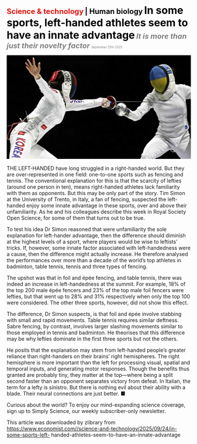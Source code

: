<span style="color:#E3120B; font-size:14.9pt; font-weight:bold;">Science & technology</span> <span style="color:#000000; font-size:14.9pt; font-weight:bold;">| Human biology</span>
<span style="color:#000000; font-size:21.0pt; font-weight:bold;">In some sports, left-handed athletes seem to have an innate advantage</span>
<span style="color:#808080; font-size:14.9pt; font-weight:bold; font-style:italic;">It is more than just their novelty factor</span>
<span style="color:#808080; font-size:6.2pt;">September 25th 2025</span>

![](../images/065_In_some_sports_left-handed_athletes_seem_to_have_an_innate_a/p0276_img01.jpeg)

THE LEFT-HANDED have long struggled in a right-handed world. But they are over-represented in one field: one-to-one sports such as fencing and tennis. The conventional explanation for this is that the scarcity of lefties (around one person in ten), means right-handed athletes lack familiarity with them as opponents. But this may be only part of the story. Tim Simon at the University of Trento, in Italy, a fan of fencing, suspected the left-handed enjoy some innate advantage in these sports, over and above their unfamiliarity. As he and his colleagues describe this week in Royal Society Open Science, for some of them that turns out to be true.

To test his idea Dr Simon reasoned that were unfamiliarity the sole explanation for left-hander advantage, then the difference should diminish at the highest levels of a sport, where players would be wise to leftists’ tricks. If, however, some innate factor associated with left-handedness were a cause, then the difference might actually increase. He therefore analysed the performances over more than a decade of the world’s top athletes in badminton, table tennis, tennis and three types of fencing.

The upshot was that in foil and épée fencing, and table tennis, there was indeed an increase in left-handedness at the summit. For example, 18% of the top 200 male épée fencers and 23% of the top male foil fencers were lefties, but that went up to 28% and 31% respectively when only the top 100 were considered. The other three sports, however, did not show this effect.

The difference, Dr Simon suspects, is that foil and épée involve stabbing with small and rapid movements. Table tennis requires similar deftness. Sabre fencing, by contrast, involves larger slashing movements similar to those employed in tennis and badminton. He theorises that this difference may be why lefties dominate in the first three sports but not the others.

He posits that the explanation may stem from left-handed people’s greater reliance than right-handers on their brains’ right hemispheres. The right hemisphere is more important than the left for processing visual, spatial and temporal inputs, and generating motor responses. Though the benefits thus granted are probably tiny, they matter at the top—where being a split second faster than an opponent separates victory from defeat. In Italian, the term for a lefty is sinistro. But there is nothing evil about their ability with a blade. Their neural connections are just better. ■

Curious about the world? To enjoy our mind-expanding science coverage, sign up to Simply Science, our weekly subscriber-only newsletter.

This article was downloaded by zlibrary from https://www.economist.com//science-and-technology/2025/09/24/in-some-sports-left- handed-athletes-seem-to-have-an-innate-advantage